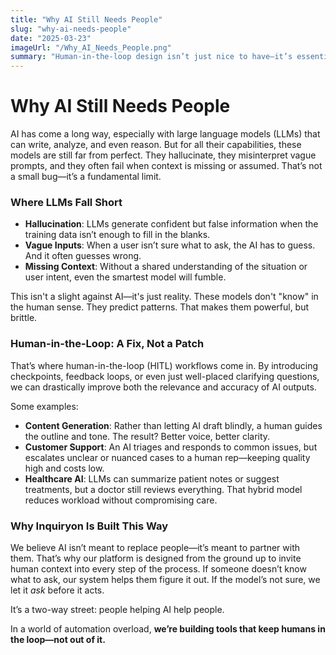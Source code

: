 ```yaml
---
title: "Why AI Still Needs People"
slug: "why-ai-needs-people"
date: "2025-03-23"
imageUrl: "/Why_AI_Needs_People.png"
summary: "Human-in-the-loop design isn’t just nice to have—it’s essential."
---
```


# Why AI Still Needs People

AI has come a long way, especially with large language models (LLMs) that can write, analyze, and even reason. But for all their capabilities, these models are still far from perfect. They hallucinate, they misinterpret vague prompts, and they often fail when context is missing or assumed. That’s not a small bug—it’s a fundamental limit.

### Where LLMs Fall Short

- **Hallucination**: LLMs generate confident but false information when the training data isn’t enough to fill in the blanks.
- **Vague Inputs**: When a user isn’t sure what to ask, the AI has to guess. And it often guesses wrong.
- **Missing Context**: Without a shared understanding of the situation or user intent, even the smartest model will fumble.

This isn't a slight against AI—it's just reality. These models don't "know" in the human sense. They predict patterns. That makes them powerful, but brittle.

### Human-in-the-Loop: A Fix, Not a Patch

That’s where human-in-the-loop (HITL) workflows come in. By introducing checkpoints, feedback loops, or even just well-placed clarifying questions, we can drastically improve both the relevance and accuracy of AI outputs.

Some examples:

- **Content Generation**: Rather than letting AI draft blindly, a human guides the outline and tone. The result? Better voice, better clarity.
- **Customer Support**: An AI triages and responds to common issues, but escalates unclear or nuanced cases to a human rep—keeping quality high and costs low.
- **Healthcare AI**: LLMs can summarize patient notes or suggest treatments, but a doctor still reviews everything. That hybrid model reduces workload without compromising care.

### Why Inquiryon Is Built This Way

We believe AI isn’t meant to replace people—it’s meant to partner with them. That’s why our platform is designed from the ground up to invite human context into every step of the process. If someone doesn’t know what to ask, our system helps them figure it out. If the model’s not sure, we let it *ask* before it acts.

It’s a two-way street: people helping AI help people.

In a world of automation overload, **we’re building tools that keep humans in the loop—not out of it.**
